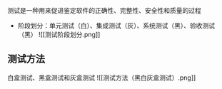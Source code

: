测试是一种用来促进鉴定软件的正确性、完整性、安全性和质量的过程
- 阶段划分：单元测试（白）、集成测试（灰）、系统测试（黑）、验收测试（黑）
![[测试阶段划分.png]]
## 测试方法
白盒测试、黑盒测试和灰盒测试
![[测试方法（黑白灰盒测试）.png]]